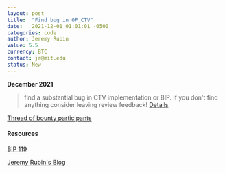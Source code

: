 ```yaml
---
layout: post
title:  "Find bug in OP_CTV"
date:   2021-12-01 01:01:01 -0500
categories: code
author: Jeremy Rubin
value: 5.5
currency: BTC
contact: jr@mit.edu
status: New
---
```


**December 2021**

> find a substantial bug in CTV implementation or BIP.
> If you don't find anything consider leaving review feedback!
[Details](https://twitter.com/JeremyRubin/status/1476007963403767808)

[Thread of bounty participants](https://twitter.com/JeremyRubin/status/1477760236115034113)

#### Resources

[BIP 119](https://github.com/bitcoin/bips/blob/master/bip-0119.mediawiki)

[Jeremy Rubin's Blog](https://rubin.io/blog/)
